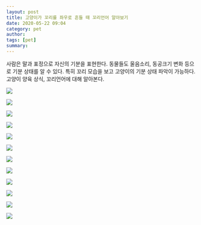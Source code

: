 ```yaml
---
layout: post
title: 고양이가 꼬리를 좌우로 흔들 때 꼬리언어 알아보기
date: 2020-05-22 09:04
category: pet
author: 
tags: [pet]
summary: 
---
```



사람은 말과 표정으로 자신의 기분을 표현한다. 동물들도 울음소리, 동공크기 변화 등으로 기분 상태를 알 수 있다. 특히 꼬리 모습을 보고 고양이의 기분 상태 파악이 가능하다. 고양이 양육 상식, 꼬리언어에 대해 알아본다.

![](https://img1.daumcdn.net/thumb/R720x0/?fname=https%3A%2F%2Ft1.daumcdn.net%2Fliveboard%2Fhappypet%2Fe532b5315ead47f8ac3381567b9e8447.JPG)

![](https://img1.daumcdn.net/thumb/R720x0/?fname=https%3A%2F%2Ft1.daumcdn.net%2Fliveboard%2Fhappypet%2Fd1be493c5328459c9be887c447f07638.JPG)

![](https://img1.daumcdn.net/thumb/R720x0/?fname=https%3A%2F%2Ft1.daumcdn.net%2Fliveboard%2Fhappypet%2F20f719ad50da47378370b18335026fea.JPG)

![](https://img1.daumcdn.net/thumb/R720x0/?fname=https%3A%2F%2Ft1.daumcdn.net%2Fliveboard%2Fhappypet%2F83af99409426478c89a00edb4ff8075d.JPG)

![](https://img1.daumcdn.net/thumb/R720x0/?fname=https%3A%2F%2Ft1.daumcdn.net%2Fliveboard%2Fhappypet%2F7460fd3238bd408d8c377b4c00725ed0.JPG)

![](https://img1.daumcdn.net/thumb/R720x0/?fname=https%3A%2F%2Ft1.daumcdn.net%2Fliveboard%2Fhappypet%2Fc7e8b0c1c8934e16a581991167f29f36.JPG)

![](https://img1.daumcdn.net/thumb/R720x0/?fname=https%3A%2F%2Ft1.daumcdn.net%2Fliveboard%2Fhappypet%2Fee779de1594942c09990c15c1f90e450.JPG)

![](https://img1.daumcdn.net/thumb/R720x0/?fname=https%3A%2F%2Ft1.daumcdn.net%2Fliveboard%2Fhappypet%2F76b8879d49d04d0fa166bf042fa119d8.JPG)

![](https://img1.daumcdn.net/thumb/R720x0/?fname=https%3A%2F%2Ft1.daumcdn.net%2Fliveboard%2Fhappypet%2F5063b7984b6c4fefbe913ed982a4b4db.JPG)

![](https://img1.daumcdn.net/thumb/R720x0/?fname=https%3A%2F%2Ft1.daumcdn.net%2Fliveboard%2Fhappypet%2F06b4e7ef05b846b08f49d2a5dd647073.JPG)

![](https://img1.daumcdn.net/thumb/R720x0/?fname=https%3A%2F%2Ft1.daumcdn.net%2Fliveboard%2Fhappypet%2F5f21eb6b638a4eebaf32a376c7cf38ec.JPG)

![](https://img1.daumcdn.net/thumb/R720x0/?fname=https%3A%2F%2Ft1.daumcdn.net%2Fliveboard%2Fhappypet%2Fc09531eb22cd42a3b8dd6b2fbaaf0811.JPG)